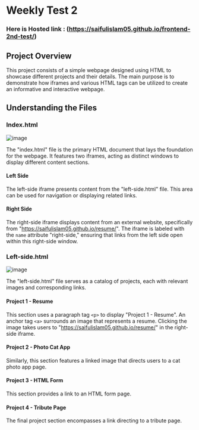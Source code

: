 # Weekly Test 2

### Here is Hosted link : (https://saifulislam05.github.io/frontend-2nd-test/)

## Project Overview

This project consists of a simple webpage designed using HTML to showcase different projects and their details. The main purpose is to demonstrate how iframes and various HTML tags can be utilized to create an informative and interactive webpage.

## Understanding the Files

### Index.html
![image](https://github.com/saifulislam05/frontend-2nd-test/assets/73392705/f7e194a9-3dd3-429c-b92c-d67a98c608c3)

The "index.html" file is the primary HTML document that lays the foundation for the webpage. It features two iframes, acting as distinct windows to display different content sections.

#### Left Side

The left-side iframe presents content from the "left-side.html" file. This area can be used for navigation or displaying related links.

#### Right Side

The right-side iframe displays content from an external website, specifically from "https://saifulislam05.github.io/resume/". The iframe is labeled with the `name` attribute "right-side," ensuring that links from the left side open within this right-side window.

### Left-side.html
![image](https://github.com/saifulislam05/frontend-2nd-test/assets/73392705/342fdfea-f8b1-4e5b-b178-c9134f7fba80)

The "left-side.html" file serves as a catalog of projects, each with relevant images and corresponding links.

#### Project 1 - Resume

This section uses a paragraph tag `<p>` to display "Project 1 - Resume". An anchor tag `<a>` surrounds an image that represents a resume. Clicking the image takes users to "https://saifulislam05.github.io/resume/" in the right-side iframe.

#### Project 2 - Photo Cat App

Similarly, this section features a linked image that directs users to a cat photo app page.

#### Project 3 - HTML Form

This section provides a link to an HTML form page.

#### Project 4 - Tribute Page

The final project section encompasses a link directing to a tribute page.

